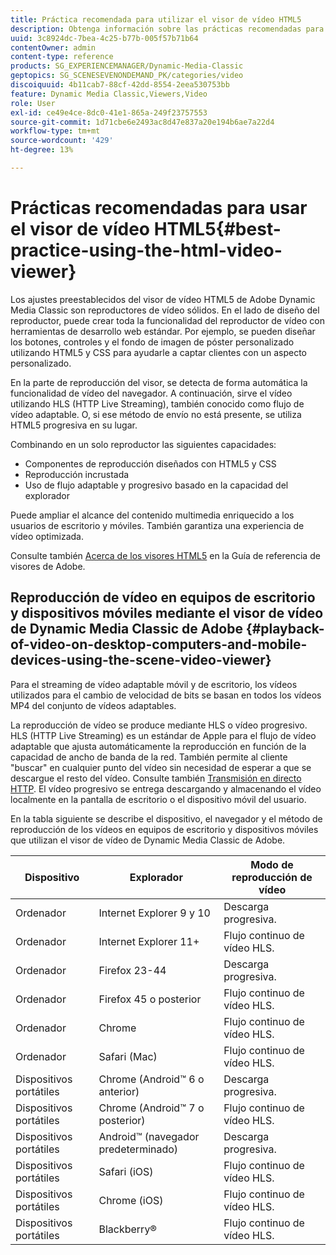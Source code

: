 ```yaml
---
title: Práctica recomendada para utilizar el visor de vídeo HTML5
description: Obtenga información sobre las prácticas recomendadas para utilizar el visor de vídeo HTML5.
uuid: 3c8924dc-7bea-4c25-b77b-005f57b71b64
contentOwner: admin
content-type: reference
products: SG_EXPERIENCEMANAGER/Dynamic-Media-Classic
geptopics: SG_SCENESEVENONDEMAND_PK/categories/video
discoiquuid: 4b11cab7-88cf-42dd-8554-2eea530753bb
feature: Dynamic Media Classic,Viewers,Video
role: User
exl-id: ce49e4ce-8dc0-41e1-865a-249f23757553
source-git-commit: 1d71cbe6e2493ac8d47e837a20e194b6ae7a22d4
workflow-type: tm+mt
source-wordcount: '429'
ht-degree: 13%

---
```


# Prácticas recomendadas para usar el visor de vídeo HTML5{#best-practice-using-the-html-video-viewer}

Los ajustes preestablecidos del visor de vídeo HTML5 de Adobe Dynamic Media Classic son reproductores de vídeo sólidos. En el lado de diseño del reproductor, puede crear toda la funcionalidad del reproductor de vídeo con herramientas de desarrollo web estándar. Por ejemplo, se pueden diseñar los botones, controles y el fondo de imagen de póster personalizado utilizando HTML5 y CSS para ayudarle a captar clientes con un aspecto personalizado.

En la parte de reproducción del visor, se detecta de forma automática la funcionalidad de vídeo del navegador. A continuación, sirve el vídeo utilizando HLS (HTTP Live Streaming), también conocido como flujo de vídeo adaptable. O, si ese método de envío no está presente, se utiliza HTML5 progresiva en su lugar.

Combinando en un solo reproductor las siguientes capacidades:

* Componentes de reproducción diseñados con HTML5 y CSS
* Reproducción incrustada
* Uso de flujo adaptable y progresivo basado en la capacidad del explorador

Puede ampliar el alcance del contenido multimedia enriquecido a los usuarios de escritorio y móviles. También garantiza una experiencia de vídeo optimizada.

Consulte también [Acerca de los visores HTML5](https://experienceleague.adobe.com/docs/dynamic-media-developer-resources/library/viewers-for-aem-assets-only/c-html5-aem-asset-viewers.html?lang=en#viewers-for-aem-assets-only) en la Guía de referencia de visores de Adobe.

## Reproducción de vídeo en equipos de escritorio y dispositivos móviles mediante el visor de vídeo de Dynamic Media Classic de Adobe {#playback-of-video-on-desktop-computers-and-mobile-devices-using-the-scene-video-viewer}

Para el streaming de vídeo adaptable móvil y de escritorio, los vídeos utilizados para el cambio de velocidad de bits se basan en todos los vídeos MP4 del conjunto de vídeos adaptables.

La reproducción de vídeo se produce mediante HLS o vídeo progresivo. HLS (HTTP Live Streaming) es un estándar de Apple para el flujo de vídeo adaptable que ajusta automáticamente la reproducción en función de la capacidad de ancho de banda de la red. También permite al cliente &quot;buscar&quot; en cualquier punto del vídeo sin necesidad de esperar a que se descargue el resto del vídeo. Consulte también [Transmisión en directo HTTP](https://developer.apple.com/streaming/). El vídeo progresivo se entrega descargando y almacenando el vídeo localmente en la pantalla de escritorio o el dispositivo móvil del usuario.

En la tabla siguiente se describe el dispositivo, el navegador y el método de reproducción de los vídeos en equipos de escritorio y dispositivos móviles que utilizan el visor de vídeo de Dynamic Media Classic de Adobe.

| Dispositivo | Explorador | Modo de reproducción de vídeo |
|--- |--- |--- |
| Ordenador | Internet Explorer 9 y 10 | Descarga progresiva. |
| Ordenador | Internet Explorer 11+ | Flujo continuo de vídeo HLS. |
| Ordenador | Firefox 23-44 | Descarga progresiva. |
| Ordenador | Firefox 45 o posterior | Flujo continuo de vídeo HLS. |
| Ordenador | Chrome | Flujo continuo de vídeo HLS. |
| Ordenador | Safari (Mac) | Flujo continuo de vídeo HLS. |
| Dispositivos portátiles | Chrome (Android™ 6 o anterior) | Descarga progresiva. |
| Dispositivos portátiles | Chrome (Android™ 7 o posterior) | Flujo continuo de vídeo HLS. |
| Dispositivos portátiles | Android™ (navegador predeterminado) | Descarga progresiva. |
| Dispositivos portátiles | Safari (iOS) | Flujo continuo de vídeo HLS. |
| Dispositivos portátiles | Chrome (iOS) | Flujo continuo de vídeo HLS. |
| Dispositivos portátiles | Blackberry® | Flujo continuo de vídeo HLS. |
